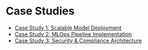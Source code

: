 # Case Studies
- [Case Study 1: Scalable Model Deployment](scalable-model-deployment.md)
- [Case Study 2: MLOps Pipeline Implementation](mlops-pipeline-implementation.md)
- [Case Study 3: Security & Compliance Architecture](security-compliance-architecture.md)
